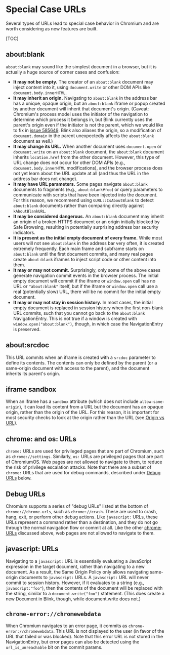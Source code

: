 # Special Case URLs

Several types of URLs lead to special case behavior in Chromium and are worth
considering as new features are built.

[TOC]


## about:blank

`about:blank` may sound like the simplest document in a browser, but it is
actually a huge source of corner cases and confusion:

 * **It may not be empty.** The creator of an `about:blank` document may inject
   content into it, using `document.write` or other DOM APIs like
   `document.body.innerHTML`.
 * **It may inherit an origin.** Navigating to `about:blank` in the address bar
   has a unique, opaque origin, but an `about:blank` iframe or popup created by
   another document will inherit that document's origin. (Caveat: Chromium's
   process model uses the initiator of the navigation to determine which process
   it belongs in, but Blink currently uses the parent's origin even if the
   initiator is not the parent, which we would like to fix in
   [issue 585649](https://crbug.com/585649). Blink also aliases the origin, so a
   modification of `document.domain` in the parent unexpectedly affects the
   `about:blank` document as well.)
 * **It may change its URL.** When another document uses `document.open` or
   `document.write` on an `about:blank` document, the `about:blank` document
   inherits `location.href` from the other document. However, this type of URL
   change does not occur for other DOM APIs (e.g., `document.body.innerHTML`
   modifications), and the browser process does not yet learn about the URL
   update at all (and thus the URL in the address bar does not change).
 * **It may have URL parameters.** Some pages navigate `about:blank` documents
   to fragments (e.g., `about:blank#foo`) or query parameters to communicate
   with scripts that have been injected into the document. For this reason, we
   recommend using `GURL::IsAboutBlank` to detect `about:blank` documents rather
   than comparing directly against `kAboutBlankURL`.
 * **It may be considered dangerous.** An `about:blank` document may inherit an
   origin of a broken HTTPS document or an origin initially blocked by Safe
   Browsing, resulting in potentially surprising address bar security
   indicators.
 * **It is present as the initial empty document of every frame.** While most
   users will not see `about:blank` in the address bar very often, it is created
   extremely frequently. Each main frame and subframe starts on `about:blank`
   until the first document commits, and many real pages create `about:blank`
   iframes to inject script code or other content into them.
 * **It may or may not commit.** Surprisingly, only some of the above cases
   generate navigation commit events in the browser process. The initial empty
   document will commit if the iframe or `window.open` call has no URL or
   `"about:blank"` itself, but if the iframe or `window.open` call use a real
   (potentially slow) URL, there will be no commit for the initial empty
   document.
 * **It may or may not stay in session history.** In most cases, the initial
   empty document is replaced in session history when the first non-blank URL
   commits, such that you cannot go back to the `about:blank` NavigationEntry.
   This is not true if a window is created with `window.open("about:blank")`,
   though, in which case the NavigationEntry is preserved.


## about:srcdoc

This URL commits when an iframe is created with a `srcdoc` parameter to define
its contents. The contents can only be defined by the parent (or a same-origin
document with access to the parent), and the document inherits its parent's
origin.


## iframe sandbox

When an iframe has a `sandbox` attribute (which does not include
`allow-same-origin`), it can load its content from a URL but the document has an
opaque origin, rather than the origin of the URL. For this reason, it is
important for most security checks to look at the origin rather than the URL
(see [Origin vs URL](security/origin-vs-url.md)).


## chrome: and os: URLs

`chrome:` URLs are used for privileged pages that are part of Chromium, such as
`chrome://settings`. Similarly, `os:` URLs are privileged pages that are part of
ChromiumOS. Web pages are not allowed to navigate to them, to reduce the risk of
privilege escalation attacks. Note that there are a subset of `chrome:` URLs
that are used for debug commands, described under [Debug URLs](#debug-urls)
below.


## Debug URLs

Chromium supports a series of "debug URLs" listed at the bottom of
`chrome://chrome-urls`, such as `chrome://crash`. These are used to crash, hang,
exit, or perform other debug actions. Like `javascript:` URLs, these URLs
represent a command rather than a destination, and they do not go through the
normal navigation flow or commit at all. Like the other
[chrome: URLs](#chrome_urls) discussed above, web pages are not allowed to
navigate to them.


## javascript: URLs

Navigating to a `javascript:` URL is essentially evaluating a JavaScript
expression in the target document, rather than navigating to a new document. As
a result, the Same Origin Policy only allows navigating same-origin documents to
`javascript:` URLs. A `javascript:` URL will never commit to session history.
However, if it evaluates to a string (e.g., `javascript:"foo"`), then the
contents of the document will be replaced with the string, similar to a
`document.write("foo")` statement. (This does create a new Document in Blink,
though, while document.write does not.)


## `chrome-error://chromewebdata`

When Chromium navigates to an error page, it commits as
`chrome-error://chromewebdata`. This URL is not displayed to the user (in favor
of the URL that failed or was blocked). Note that this error URL is not stored
in the NavigationEntry, but error pages can also be detected using the
`url_is_unreachable` bit on the commit params.
